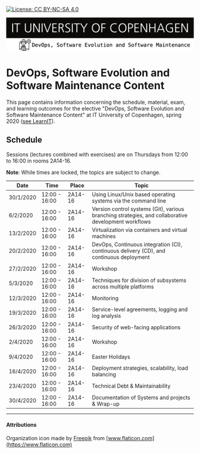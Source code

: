 
[![License: CC BY-NC-SA 4.0](https://img.shields.io/badge/License-CC%20BY--NC--SA%204.0-lightgrey.svg)](https://creativecommons.org/licenses/by-nc-sa/4.0/)

![](images/banner.png)

# DevOps, Software Evolution and Software Maintenance Content

This page contains information concerning the schedule, material, exam, and learning outcomes for the elective "DevOps, Software Evolution and Software Maintenance Content" at IT University of Copenhagen, spring 2020 ([see LearnIT](https://learnit.itu.dk/course/view.php?id=3019324)).

## Schedule

Sessions (lectures combined with exercises) are on Thursdays from 12:00 to 16:00 in rooms 2A14-16.

**Note**: While times are locked, the topics are subject to change.

| Date      | Time          | Place   | Topic |
|---------- | ------------- | ------- | -------------------------- |
| 30/1/2020 | 12:00 - 16:00 | 2A14-16 | Using Linux/Unix based operating systems via the command line |
| 6/2/2020  | 12:00 - 16:00 | 2A14-16 | Version control systems (Git), various branching strategies, and collaborative development workflows |
| 13/2/2020 | 12:00 - 16:00 | 2A14-16 | Virtualization via containers and virtual machines |
| 20/2/2020 | 12:00 - 16:00 | 2A14-16 | DevOps, Continuous integration (CI), continuous delivery (CD), and continuous deployment|
| 27/2/2020 | 12:00 - 16:00 | 2A14-16 | Workshop                   |
| 5/3/2020  | 12:00 - 16:00 | 2A14-16 | Techniques for division of subsystems across multiple platforms |
| 12/3/2020 | 12:00 - 16:00 | 2A14-16 | Monitoring |
| 19/3/2020 | 12:00 - 16:00 | 2A14-16 | Service-level agreements, logging and log analysis |
| 26/3/2020 | 12:00 - 16:00 | 2A14-16 | Security of web-facing applications |
| 2/4/2020  | 12:00 - 16:00 | 2A14-16 | Workshop |
| 9/4/2020  | 12:00 - 16:00 | 2A14-16 | Easter Holidays            |
| 16/4/2020 | 12:00 - 16:00 | 2A14-16 | Deployment strategies, scalability, load balancing |
| 23/4/2020 | 12:00 - 16:00 | 2A14-16 | Technical Debt & Maintainability |
| 30/4/2020 | 12:00 - 16:00 | 2A14-16 | Documentation of Systems and projects & Wrap-up |

<!--
Using Linux/Unix based operating systems via the command line (Bash)
  * Virtualization via containers and virtual machines
  * Continuous integration (CI), continuous delivery, and continuous deployment 
  * Version control systems (Git), various branching strategies, and collaborative development workflows 
  * Coding standards, static analysis, linters, etc. 
  * Collaborative development process with code reviews, pair programming
  * Time-planning and scheduling in software engineering projects
  * Techniques for division of subsystems across multiple platforms
  * Logging and log analysis 
  * Monitoring 
  * Scalability, load balancing
  * Service-level agreements 
  * Security of web-facing applications
  * Deployment strategies
  * Technical Debt & Maintainability 
  * Refactoring and evolution of legacy systems
-->

---------------------------

#### Attributions

Organization icon made by [Freepik](https://www.flaticon.com/authors/freepik) from [www.flaticon.com](https://www.flaticon.com)
